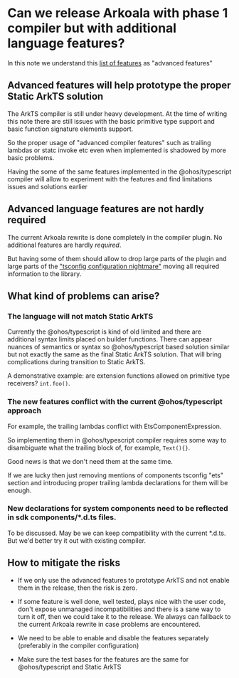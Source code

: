 
# Can we release Arkoala with phase 1 compiler but with additional language features?

In this note we understand this
[list of features](../../koala-arkui/docs/ARKTS_COMPILER_REQ.md#generic-language-features-to-support-existing-and-new-syntax)
as "advanced features"

## Advanced features will help prototype the proper Static ArkTS solution

The ArkTS compiler is still under heavy development.
At the time of writing this note there are still issues with the basic primitive type support
and basic function signature elements support.

So the proper usage of "advanced compiler features" such as trailing lambdas or statc invoke etc
even when implemented is shadowed by more basic problems.

Having the some of the same features implemented in the @ohos/typescript compiler
will allow to experiment with the features and find limitations issues and solutions earlier

## Advanced language features are not hardly required

The current Arkoala rewrite is done completely in the compiler plugin.
No additional features are hardly *required*.

But having some of them should allow to drop large parts of the plugin
and large parts of the ["tsconfig configuration nightmare"](https://gitee.com/openharmony/developtools_ace_ets2bundle/blob/master/compiler/tsconfig.json#L4)
moving all required information to the library.


## What kind of problems can arise?

### The language will not match Static ArkTS

Currently the @ohos/typescript is kind of old limited and there are additional syntax limits placed on builder functions.
There can appear nuances of semantics or syntax so @ohos/typescript based solution similar but not exactly the same as the final Static ArkTS solution. That will bring complications during transition to Static ArkTS.

A demonstrative example: are extension functions allowed on primitive type receivers? `int.foo()`.

### The new features conflict with the current @ohos/typescript approach

For example, the trailing lambdas conflict with EtsComponentExpression.

So implementing them in @ohos/typescript compiler requires some way to disambiguate what the trailing block of, for example, `Text(){}`.

Good news is that we don't need them at the same time.

If we are lucky then just removing mentions of components tsconfig "ets" section
and introducing proper trailing lambda declarations for them will be enough.

### New declarations for system components need to be reflected in sdk components/*.d.ts files.

To be discussed.
May be we can keep compatibility with the current *.d.ts.
But we'd better try it out with existing compiler.

## How to mitigate the risks

   * If we only use the advanced features to prototype ArkTS and not enable them in the release, then the risk is zero.

   * If some feature is well done, well tested, plays nice with the user code, don't expose unmanaged incompatibilities and there is a sane way to turn it off, then we could take it to the release. We always can fallback to the current Arkoala rewrite in case problems are encountered.

   * We need to be able to enable and disable the features separately (preferably in the compiler configuration)

   * Make sure the test bases for the features are the same for @ohos/typescript and Static ArkTS



